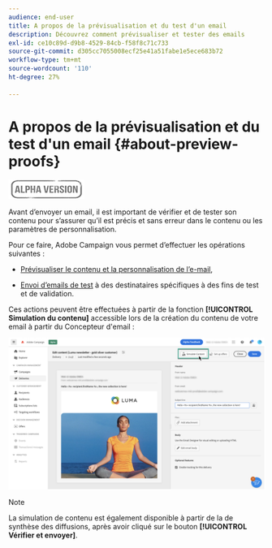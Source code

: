 ```yaml
---
audience: end-user
title: A propos de la prévisualisation et du test d'un email
description: Découvrez comment prévisualiser et tester des emails
exl-id: ce10c89d-d9b8-4529-84cb-f58f8c71c733
source-git-commit: d305cc7055008ecf25e41a51fabe1e5ece683b72
workflow-type: tm+mt
source-wordcount: '110'
ht-degree: 27%

---
```


# A propos de la prévisualisation et du test d&#39;un email {#about-preview-proofs}

![](../assets/do-not-localize/badge.png)

Avant d’envoyer un email, il est important de vérifier et de tester son contenu pour s’assurer qu’il est précis et sans erreur dans le contenu ou les paramètres de personnalisation.

Pour ce faire, Adobe Campaign vous permet d’effectuer les opérations suivantes :

* [Prévisualiser le contenu et la personnalisation de l’e-mail](#preview),

<!--* [Check the email rendering](#rendering) in popular desktop, mobile and web-based clients,-->
* [Envoi d’emails de test](#send-proofs) à des destinataires spécifiques à des fins de test et de validation.

Ces actions peuvent être effectuées à partir de la fonction **[!UICONTROL Simulation du contenu]** accessible lors de la création du contenu de votre email à partir du Concepteur d&#39;email :

![](assets/simulate.png)

>[!NOTE]
>
>La simulation de contenu est également disponible à partir de la de synthèse des diffusions, après avoir cliqué sur le bouton **[!UICONTROL Vérifier et envoyer]**.
